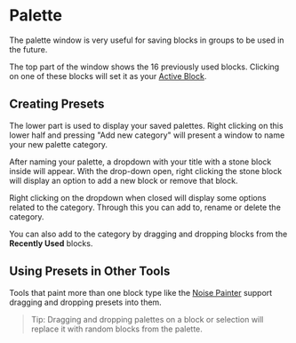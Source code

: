 # Palette

The palette window is very useful for saving blocks in groups to be used in the future. 

The top part of the window shows the 16 previously used blocks. Clicking on one of these blocks will set it as your [Active Block](activeblock.md).

## Creating Presets

The lower part is used to display your saved palettes. Right clicking on this lower half and pressing "Add new category" will present a window to name your new palette category.

After naming your palette, a dropdown with your title with a stone block inside will appear. With the drop-down open, right clicking the stone block will display an option to add a new block or remove that block.

Right clicking on the dropdown when closed will display some options related to the category. Through this you can add to, rename or delete the category.

You can also add to the category by dragging and dropping blocks from the **Recently Used** blocks.

## Using Presets in Other Tools

Tools that paint more than one block type like the [Noise Painter](/tools/painting/noisepainter.md) support dragging and dropping presets into them.

> Tip: Dragging and dropping palettes on a block or selection will replace it with random blocks from the palette.